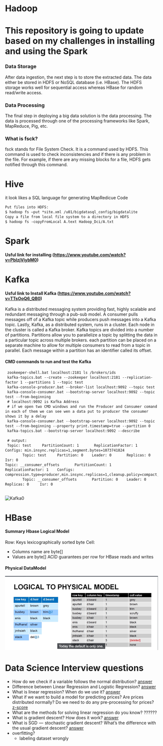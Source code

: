 # Hadoop
# This repository is going to update based on my challenges in installing and using the Spark
### Data Storage

After data ingestion, the next step is to store the extracted data. The data either be stored in HDFS or NoSQL database (i.e. HBase). The HDFS storage works well for sequential access whereas HBase for random read/write access.

### Data Processing

The final step in deploying a big data solution is the data processing. The data is processed through one of the processing frameworks like Spark, MapReduce, Pig, etc.

### What is fsck?
fsck stands for File System Check. It is a command used by HDFS. This command is used to check inconsistencies and if there is any problem in the file. For example, if there are any missing blocks for a file, HDFS gets notified through this command.

# Hive 
it look likes a SQL language for generating MapRedicue Code

```
Put files into HDFS:
$ hadoop fs –put *site.xml /u01/bigdatasql_config/bigdatalite
Copy a file from local file system to a directory in HDFS
$ hadoop fs -copyFromLocal A.text Hadoop_Dci/A.txt
```

# Spark

#### Usful link for installing (https://www.youtube.com/watch?v=PbIzjViybM0)




# Kafka
#### Usful link to Install Kafka (https://www.youtube.com/watch?v=TTsOoQ6_QB0)
Kafka is a distributed messaging system providing fast, highly scalable and redundant messaging through a pub-sub model. A consumer pulls messages off of a Kafka topic while producers push messages into a Kafka topic. Lastly, Kafka, as a distributed system, runs in a cluster. Each node in the cluster is called a Kafka broker. Kafka topics are divided into a number of partitions. Partitions allow you to parallelize a topic by splitting the data in a particular topic across multiple brokers. each partition can be placed on a separate machine to allow for multiple consumers to read from a topic in parallel. Each message within a partition has an identifier called its offset. 
#### CMD commands to run and test the Kafka
```
 zookeeper-shell.bat localhost:2181 ls /brokers/ids
 kafka-topics.bat --create --zookeeper localhost:2181 --replication-factor 1 --partitions 1 --topic test
 kafka-console-producer.bat --broker-list localhost:9092 --topic test
 kafka-console-consumer.bat --bootstrap-server localhost:9092 --topic test --from-beginning
 # localhost:9092 is Kafka Address
 # if we open two CMD windows and run the Producer and Consumer comand in each of them we can see wen a data put to producer the consumer shows it by a delay
 kafka-console-consumer.bat --bootstrap-server localhost:9092 --topic test --from-beginning --property print.timestamp=true --partition 0
 kafka-topics.bat --bootstrap-server localhost:9092 --describe
 
 # output:
 Topic: test     PartitionCount: 1       ReplicationFactor: 1    Configs: min.insync.replicas=1,segment.bytes=1073741824
        Topic: test     Partition: 0    Leader: 0       Replicas: 0     Isr: 0
Topic: __consumer_offsets       PartitionCount: 1       ReplicationFactor: 1    Configs: compression.type=producer,min.insync.replicas=1,cleanup.policy=compact,segment.bytes=104857600
        Topic: __consumer_offsets       Partition: 0    Leader: 0       Replicas: 0     Isr: 0
 
```
![Kafka0](https://github.com/m-r-tanha/Spark/blob/master/kafka0.png)

# HBase
#### Summary Hbase Logical Model
Row: Keys lexicographically sorted byte
Cell: 
 - Columns name are byte[]
 - Values are byte[]
 ACID guarantees per row for HBase reads and writes
#### Physical DataModel
![hbase](https://github.com/m-r-tanha/Hadoop-Ecosystem/blob/master/phys%20hbase.png)


# Data Science Interview questions
 - How do we check if a variable follows the normal distribution? [answer](https://towardsdatascience.com/6-ways-to-test-for-a-normal-distribution-which-one-to-use-9dcf47d8fa93)
 - Difference between Linear Regression and Logistic Regression? [answer](https://medium.com/@dhiraj8899/top-5-difference-between-linear-regression-and-logistic-regression-893f6470d7e0)
 - What is linear regression? When do we use it? [answer](https://medium.com/@dhiraj8899/top-5-difference-between-linear-regression-and-logistic-regression-893f6470d7e0)
 - What if we want to build a model for predicting prices? Are prices distributed normally? Do we need to do any pre-processing for prices?[z-score](https://www.youtube.com/watch?v=fDpGdB_o-Qc)
 - What are the methods for solving linear regression do you know? ??????
 - What is gradient descent? How does it work? [answer](https://ml-cheatsheet.readthedocs.io/en/latest/gradient_descent.html)
 - What is SGD  —  stochastic gradient descent? What’s the difference with the usual gradient descent? [answer](https://stats.stackexchange.com/questions/49528/batch-gradient-descent-versus-stochastic-gradient-descent)
 - overfitting? 
   - labeling dataset wrongly
 
